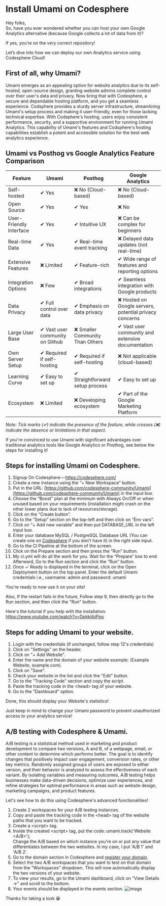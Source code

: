 # Install Umami on Codesphere
Hey folks,  
So, have you ever wondered whether you can host your own Google Analytics alternative (because Google collects a lot of data from it)?

If yes, you’re on the very correct repository!

Let’s dive into how we can deploy our own Analytics service using Codesphere Cloud!

## First of all, why Umami?
Umami emerges as an appealing option for website analytics due to its self-hosted, open-source design, granting website admins complete control over their user's data and privacy. Now bring that with Codesphere, a secure and dependable hosting platform, and you get a seamless experience. Codsphere provides a sturdy server infrastructure, streamlining Umami's setup process and making it user-friendly, even for those lacking technical expertise. With Codsphere's hosting, users enjoy consistent performance, security, and a supportive environment for running Umami Analytics. This capability of Umami's features and Codsphere's hosting capabilities establish a potent and accessible solution for the best web analytics experience.

## Umami vs Posthog vs Google Analytics Feature Comparison

| **Feature**             | **Umami**                                | **Posthog**                                          | **Google Analytics**                                |
|-------------------------|------------------------------------------|------------------------------------------------------|-----------------------------------------------------|
| Self-hosted             | ✔ Yes                                    | ❌ No (Cloud-based)                                   | ❌ No (Cloud-based)                                  |
| Open Source             | ✔ Yes                                    | ✔ Yes                                                | ❌ No                                                |
| User-Friendly Interface | ✔ Yes                                    | ✔ Intuitive UX                                       | ❌ Can be complex for beginners                      |
| Real-time Data          | ✔ Yes                                    | ✔ Real-time event tracking                           | ❌ Delayed data updates (not real-time)              |
| Extensive Features      | ❌ Limited                               | ✔ Feature-rich                                       | ✔ Wide range of features and reporting options     |
| Integration Options     | ❌ Few                                   | ✔ Broad integrations                                 | ✔ Seamless integration with Google products        |
| Data Privacy            | ✔ Full control over data                  | ✔ Emphasis on data privacy                           | ❌ Hosted on Google servers, potential privacy concerns |
| Large User Base         | ✔ Vast user community on Github            | ❌ Smaller Community Than Others                                  | ✔ Vast user community and extensive documentation  |
| Own Server Setup            | ✔ Required if self-hosting               | ✔ Required if self-hosting                          | ❌ Not applicable (cloud-based)                      |
| Learning Curve          | ✔ Easy to set up                          | ✔ Straightforward setup process                      | ✔ Easy to set up                                    |
| Ecosystem               | ❌ Limited                               | ❌ Developing ecosystem                               | ✔ Part of the Google Marketing Platform              |

*Note: Tick marks (✔) indicate the presence of the feature, while crosses (❌) indicate the absence or limitations in that aspect.*

If you're convinced to use Umami with significant advantages over traditional analytics tools like Google Analytics or Posthog, see below the steps for installing it!

## Steps for installing Umami on Codesphere.
1. Signup On Codesphere — https://codesphere.com/
2. Create a new instance using the “+ New Workspace” button.
3. Put in the URL: [https://github.com/codesphere-community/Umami](https://github.com/codesphere-community/Umami) in the input box.
4. Choose the “Boost” plan at the minimum with Always On/Off or when unused based on your requirements (installation might crash on the other lower plans due to lack of resources/storage).
5. Click on the “Create button”.
6. Go to the “Setup” section on the top-left and then click on “Env vars”.
7. Click on “+ Add new variable” and then put DATABASE_URL in the left input box.
8. Enter your database MySQL / PostgreSQL Database URL (You can create one on [Codesphere](https://docs.codesphere.com/integrations/databases/) if you don’t have it) in the right side input.
9. Go to the CI Pipeline at the bottom of the screen.
10. Click on the Prepare section and then press the “Run” button.
11. My ci.yml will do all the work for you. Wait for the “Prepare” box to end. Afterward, Go to the Run section and click the “Run” button.
12. Once ✓ Ready is displayed in the terminal, click on the Open Deployment button on the top panel. Enter the default Umami credentials i.e., username: admin and password: umami

You're ready to now use it on your site!

Also, If the restart fails in the future, Follow step 9, then directly go to the Run section, and then click the "Run" button.

Here's the tutorial if you help with the installation: https://www.youtube.com/watch?v=DpkkjibjPpo

## Steps for adding Umami to your website.
1. Login with the credentials (if unchanged, follow step 12's credentials)
2. Click on "Settings" on the header.
3. Click on "+ Add Website".
4. Enter the name and the domain of your website example: (Example Website, example.com).
5. Click on "Save".
6. Check your website in the list and click the "Edit" button.
7. Go to the "Tracking Code" section and copy the script.
8. Paste the tracking code in the &lt;head&gt; tag of your website.
9. Go to the "Dashboard" option.

Done, this should display your Website's statistics!

Just keep in mind to change your Umami password to prevent unauthorized access to your analytics service!


## A/B testing with Codesphere & Umami.
A/B testing is a statistical method used in marketing and product development to compare two versions, A and B, of a webpage, email, or other content to determine which performs better. The goal is to identify changes that positively impact user engagement, conversion rates, or other key metrics. Randomly assigned groups of users are exposed to either version, and their behavior is analyzed to assess the effectiveness of each variant. By isolating variables and measuring outcomes, A/B testing helps businesses make data-driven decisions, optimize user experiences, and refine strategies for optimal performance in areas such as website design, marketing campaigns, and product features.

Let's see how to do this using Codesphere's advanced functionalities!
1. Create 2 workspaces for your A/B testing instances.
2. Copy and paste the tracking code in the &lt;head&gt; tag of the website paths that you want to be tracked.
3. Create a &lt;script&gt; tag.
4. Inside the created &lt;script&gt; tag, put the code: umami.track('Website &lt;A/B&gt;');  
Change the A/B based on which instance you're on or put any value that differentiates between the two websites. In my case, I put 'A/B 1' and 'A/B 2'.
5. Go to the domain section in Codesphere and [register your domain](https://docs.codesphere.com/getting-started/custom-domains).
6. Select the two A/B workspaces that you want to test on that domain from the "Workspaces" dropdown. This will now automatically display the two versions of your website.
7. To view your results, go to the Umami dashboard, click on "View Details →" and scroll to the bottom.
8. Your events should be displayed in the events section.
   ![image](https://github.com/sancho1952007/templates/assets/73981314/3da24d97-7a02-4474-8522-d919dc449664)


Thanks for taking a look 😁
